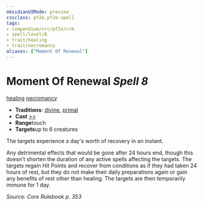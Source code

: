 ```yaml
---
obsidianUIMode: preview
cssclass: pf2e,pf2e-spell
tags:
- compendium/src/pf2e/crb
- spell/level/8
- trait/healing
- trait/necromancy
aliases: ["Moment Of Renewal"]
---
```

# Moment Of Renewal *Spell 8*   
[healing](/rules/traits/healing.md)  [necromancy](/rules/traits/necromancy.md)  

- **Traditions**: [divine](/rules/traits/divine.md), [primal](/rules/traits/primal.md)
- **Cast** [>>](/rules/core-rulebook/chapter-9-playing-the-game.md#Actions "Two-Action") 
- **Range**touch
- **Targets**up to 6 creatures

The targets experience a day's worth of recovery in an instant.

Any detrimental effects that would be gone after 24 hours end, though this doesn't shorten the duration of any active spells affecting the targets. The targets regain Hit Points and recover from conditions as if they had taken 24 hours of rest, but they do not make their daily preparations again or gain any benefits of rest other than healing. The targets are then temporarily immune for 1 day.

*Source: Core Rulebook p. 353*